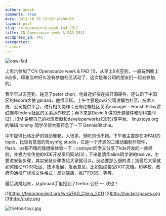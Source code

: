 ```yaml
---
author: amosk
comments: true
date: 2011-10-18 13:08:18+00:00
layout: post
slug: cn-opensource-week-fad_2011
title: CN Opensource week & FAD_2011
wordpress_id: 746
categories:
- Linux
---
```


![osw-fad](/blog/wp-content/uploads/osw-fad.jpg)

上周六参加了CN Opensource week & FAD [1]，从早上9点签到，一直玩到晚上8点多。印象当中好久没有参加社区活动了，这次是和公司的朋友们一起去参加的。

我早早过去签到，碰见了peter chen，他最近好像在搞开源硬件，还认识了中国区的fedora大使 gbraad，他很活跃。上午主要是ow2公司讲解为社区、技术人员、公司提供平台，进行相关协作；还有红帽社区关系manager - Harish Pillay讲红帽与fedora社区的关系运作模式；再下来是David li 讲的开源硬件和创科空间[2]；IBM 讲解自己的社区贡献和developerworks知识分享平台。 linuxtoys.org的编辑 tommy 同学带领大家怀念了一下 DennisRitchie。

中午提供比格比萨的自助餐卷，人很多，但吃的也不错。下午我主要是在听FAD的topic，比较有意思的有synfig studio，它是一个开源的二维动画制作软件，flash、ps都不精的我很像体验一下；csslayer同学又分享了kde开发的一些经验，并极力宣传他的KDE开发资讯网站[3]；下来是清华alink同学讲的texlive，主要讲安装步骤，其实安装步骤发给大家就可以，没必要那么细的讲；到最后大家就如何推动FOSS社区、技术发展，发表意见，比如拒绝接受DOC文档，和学校、政府沟通推广标准文件格式；反对盗版，推广FOSS；等等。

最后我跳起来，从gbraad手里抢到了firefox 公仔 ～ 欧也！

[1]https://fedoraproject.org/wiki/FAD_China_2011
[2]http://hackerspaces.org
[3]http://ikde.org
<!-- more -->
![firefox-toys.jpg](/blog/wp-content/uploads/firefox-toys.jpg)
